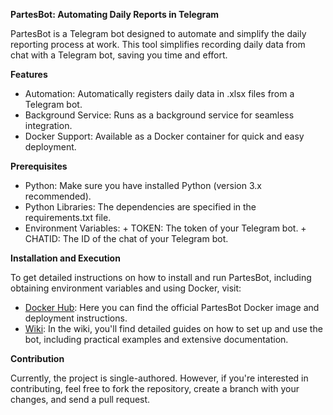 **PartesBot: Automating Daily Reports in Telegram**

PartesBot is a Telegram bot designed to automate and simplify the daily reporting process at work.
This tool simplifies recording daily data from chat with a Telegram bot, saving you time and effort.

**Features**

* Automation: Automatically registers daily data in .xlsx files from a Telegram bot.
* Background Service: Runs as a background service for seamless integration.
* Docker Support: Available as a Docker container for quick and easy deployment.

**Prerequisites**

* Python: Make sure you have installed Python (version 3.x recommended).
* Python Libraries: The dependencies are specified in the requirements.txt file.
* Environment Variables:
        + TOKEN: The token of your Telegram bot.
        + CHATID: The ID of the chat of your Telegram bot.
  
**Installation and Execution**

To get detailed instructions on how to install and run PartesBot, including obtaining environment variables and using Docker, visit:

* [Docker Hub](https://hub.docker.com/r/truha/partesbot): Here you can find the official PartesBot Docker image and deployment instructions.
* [Wiki](https://github.com/TRuHa83/PartesBot/wiki): In the wiki, you'll find detailed guides on how to set up and use the bot, including practical examples and 
extensive documentation.

**Contribution**

Currently, the project is single-authored. However, if you're interested in contributing, feel free to fork the repository, create a 
branch with your changes, and send a pull request.
